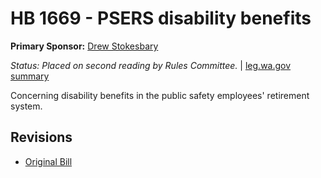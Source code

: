 # HB 1669 - PSERS disability benefits
**Primary Sponsor:** [Drew Stokesbary](/person/leg/drew.stokesbary.md)

*Status: Placed on second reading by Rules Committee.* | [leg.wa.gov summary](https://app.leg.wa.gov/billsummary?BillNumber=1669&Year=2021)

Concerning disability benefits in the public safety employees' retirement system.

## Revisions
* [Original Bill](1/)